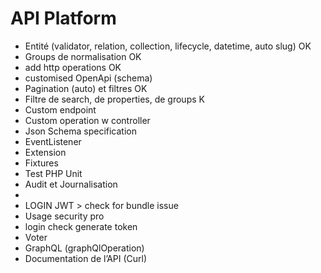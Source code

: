 # API Platform

- Entité
  (validator, relation, collection, lifecycle,    datetime, auto slug) OK
- Groups de normalisation OK
- add http operations  OK
- customised OpenApi (schema)
- Pagination (auto) et filtres OK
- Filtre de search, de properties, de groups K
- Custom endpoint
- Custom operation w controller
- Json Schema specification
- EventListener
- Extension
- Fixtures
- Test PHP Unit
- Audit et Journalisation
- 
- LOGIN JWT > check for bundle issue
- Usage security pro
- login check  generate token
- Voter
- GraphQL (graphQlOperation)
- Documentation de l’API (Curl)